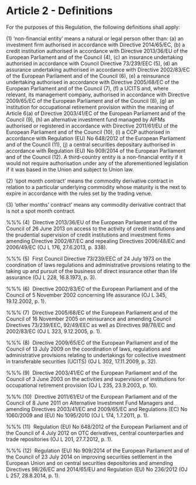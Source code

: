 # Article 2 - Definitions


For the purposes of this Regulation, the following definitions shall apply:

(1) ‘non-financial entity’ means a natural or legal person other than: (a) an investment firm authorised in accordance with Directive 2014/65/EC, (b) a credit institution authorised in accordance with Directive 2013/36/EU of the European Parliament and of the Council (4), (c) an insurance undertaking authorised in accordance with Council Directive 73/239/EEC (5), (d) an assurance undertaking authorised in accordance with Directive 2002/83/EC of the European Parliament and of the Council (6), (e) a reinsurance undertaking authorised in accordance with Directive 2005/68/EC of the European Parliament and of the Council (7), (f) a UCITS and, where relevant, its management company, authorised in accordance with Directive 2009/65/EC of the European Parliament and of the Council (8), (g) an institution for occupational retirement provision within the meaning of Article 6(a) of Directive 2003/41/EC of the European Parliament and of the Council (9), (h) an alternative investment fund managed by AIFMs authorised or registered in accordance with Directive 2011/61/EU of the European Parliament and of the Council (10), (i) a CCP authorised in accordance with Regulation (EU) No 648/2012 of the European Parliament and of the Council (11), (j) a central securities depositary authorised in accordance with Regulation (EU) No 909/2014 of the European Parliament and of the Council (12). A third-country entity is a non-financial entity if it would not require authorisation under any of the aforementioned legislation if it was based in the Union and subject to Union law.

(2) ‘spot month contract’ means the commodity derivative contract in relation to a particular underlying commodity whose maturity is the next to expire in accordance with the rules set by the trading venue.

(3) ‘other months' contract’ means any commodity derivative contract that is not a spot month contract.

%%% (4)  Directive 2013/36/EU of the European Parliament and of the Council of 26 June 2013 on access to the activity of credit institutions and the prudential supervision of credit institutions and investment firms amending Directive 2002/87/EC and repealing Directives 2006/48/EC and 2006/49/EC (OJ L 176, 27.6.2013, p. 338).

%%% (5)  First Council Directive 73/239/EEC of 24 July 1973 on the coordination of laws regulations and administrative provisions relating to the taking up and pursuit of the business of direct insurance other than life assurance (OJ L 228, 16.8.1973, p. 3).

%%% (6)  Directive 2002/83/EC of the European Parliament and of the Council of 5 November 2002 concerning life assurance (OJ L 345, 19.12.2002, p. 1).

%%% (7)  Directive 2005/68/EC of the European Parliament and of the Council of 16 November 2005 on reinsurance and amending Council Directives 73/239/EEC, 92/49/EEC as well as Directives 98/78/EC and 2002/83/EC (OJ L 323, 9.12.2005, p. 1).

%%% (8)  Directive 2009/65/EC of the European Parliament and of the Council of 13 July 2009 on the coordination of laws, regulations and administrative provisions relating to undertakings for collective investment in transferable securities (UCITS) (OJ L 302, 17.11.2009, p. 32).

%%% (9)  Directive 2003/41/EC of the European Parliament and of the Council of 3 June 2003 on the activities and supervision of institutions for occupational retirement provision (OJ L 235, 23.9.2003, p. 10).

%%% (10)  Directive 2011/61/EU of the European Parliament and of the Council of 8 June 2011 on Alternative Investment Fund Managers and amending Directives 2003/41/EC and 2009/65/EC and Regulations (EC) No 1060/2009 and (EU) No 1095/2010 (OJ L 174, 1.7.2011, p. 1).

%%% (11)  Regulation (EU) No 648/2012 of the European Parliament and of the Council of 4 July 2012 on OTC derivatives, central counterparties and trade repositories (OJ L 201, 27.7.2012, p. 1).

%%% (12)  Regulation (EU) No 909/2014 of the European Parliament and of the Council of 23 July 2014 on improving securities settlement in the European Union and on central securities depositories and amending Directives 98/26/EC and 2014/65/EU and Regulation (EU) No 236/2012 (OJ L 257, 28.8.2014, p. 1).
